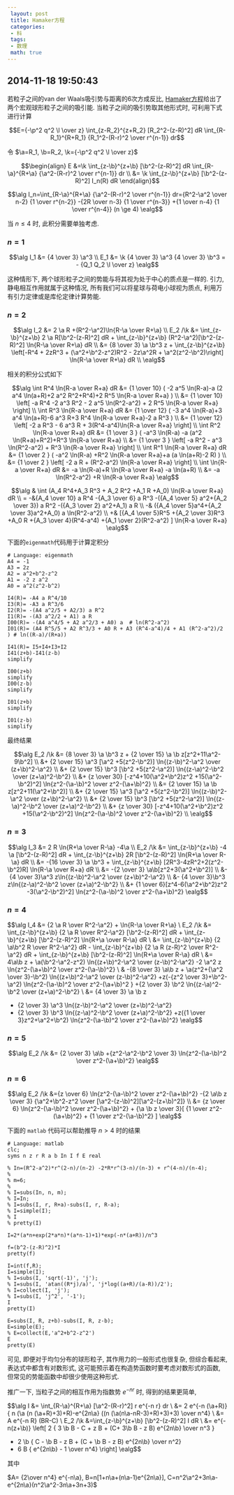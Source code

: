 ```yaml
---
 layout: post
 title: Hamaker方程
 categories:
 - 科
 tags:
 - 数理
 math: true
---
```


## 2014-11-18 19:50:43

若粒子之间的van der Waals吸引势与距离的6次方成反比, [Hamaker方程](http://en.wikipedia.org/wiki/Van_der_Waals_force)给出了两个宏观球形粒子之间的吸引能. 
当粒子之间的吸引势取其他形式时, 可利用下式进行计算

$$E={-\p^2 q^2 \l \over z} \int_{z-R_2}^{z+R_2} [R_2^2-(z-R)^2] dR \int_{R-R_1}^{R+R_1} {R_1^2-(R-r)^2 \over r^{n-1}} dr$$

令 $\a=R_1, \b=R_2, \k={-\p^2 q^2 \l \over z}$

$$\begin{align}
E &=\k \int_{z-\b}^{z+\b} [\b^2-(z-R)^2] dR \int_{R-\a}^{R+\a} {\a^2-(R-r)^2 \over r^{n-1}} dr \\
  &= \k \int_{z-\b}^{z+\b} [\b^2-(z-R)^2] I_n(R) dR
\end{align}$$

$$\alg
I_n=\int_{R-\a}^{R+\a} {\a^2-(R-r)^2 \over r^{n-1}} dr={R^2-\a^2 \over n-2} {1 \over r^{n-2}} -{2R \over n-3} {1 \over r^{n-3}} +{1 \over n-4} {1 \over r^{n-4}} (n \ge 4)
\ealg$$

当 $n \le 4$ 时, 此积分需要单独考虑.

### $n=1$

$$\alg
I_1 &= {4 \over 3} \a^3 \\
E_1 &= \k  {4 \over 3} \a^3  {4 \over 3} \b^3 = - {Q_1 Q_2 \l \over z}
\ealg$$

这种情形下, 两个球形粒子之间的势能与将其视为处于中心的质点是一样的. 引力, 静电相互作用就属于这种情况, 所有我们可以将星球与荷电小球视为质点, 
利用万有引力定律或是库伦定律计算势能.

### $n=2$

$$\alg
I_2 &= 2 \a R +(R^2-\a^2)\ln{R-\a \over R+\a} \\
E_2 /\k &= \int_{z-\b}^{z+\b} 2 \a R[\b^2-(z-R)^2] dR + \int_{z-\b}^{z+\b} (R^2-\a^2)[\b^2-(z-R)^2] \ln{R-\a \over R+\a} dR \\
    &= {8 \over 3} \a \b^3 z + \int_{z-\b}^{z+\b} \left[-R^4 + 2zR^3 + (\a^2+\b^2-z^2)R^2 - 2z\a^2R + \a^2(z^2-\b^2)\right] \ln{R-\a \over R+\a} dR \\
\ealg$$

相关的积分公式如下

$$\alg
\int R^4 \ln{R-a \over R+a} dR &= {1 \over 10}  ( -2 a^5 \ln(R-a)-a (2 a^4 \ln(a+R)+2 a^2 R^2+R^4)+2 R^5 \ln{R-a \over R+a} ) \\
                               &= {1 \over 10}  \left[ -a R^4 -2 a^3 R^2 - 2 a^5 \ln(R^2-a^2) + 2 R^5 \ln{R-a \over R+a}  \right] \\
\int R^3 \ln{R-a \over R+a} dR &= {1 \over 12}  ( -3 a^4 \ln(R-a)+3 a^4 \ln(a+R)-6 a^3 R+3 R^4 \ln{R-a \over R+a}-2 a R^3 ) \\
                               &= {1 \over 12} \left[  -2 a R^3 - 6 a^3 R + 3(R^4-a^4)\ln{R-a \over R+a} \right] \\
\int R^2 \ln{R-a \over R+a} dR &= {1 \over 3 }  (   -a^3 \ln(R-a)  -a (a^2 \ln(R+a)+R^2)+R^3 \ln{R-a \over R+a} \\
                               &= {1 \over 3 } \left[ -a R^2 - a^3 \ln(R^2-a^2) + R^3 \ln{R-a \over R+a} \right] \\
\int R^1 \ln{R-a \over R+a} dR &= {1 \over 2 }  (   -a^2 \ln(R-a) +R^2 \ln{R-a \over R+a}+a (a \ln(a+R)-2 R) ) \\
                               &= {1 \over 2 } \left[ -2 a R + (R^2-a^2) \ln{R-a \over R+a} \right] \\
\int     \ln{R-a \over R+a} dR &=                   -a   \ln(R-a)+R \ln{R-a \over R+a} -a \ln(a+R) \\
                               &= -a \ln(R^2-a^2) +R \ln{R-a \over R+a}
\ealg$$

$$\alg
& \int (A_4 R^4+A_3 R^3 + A_2 R^2 +A_1 R +A_0) \ln{R-a \over R+a} dR \\
=  -&{A_4 \over 10} a R^4 -{A_3 \over 6} a R^3 -({A_4 \over 5} a^2+{A_2 \over 3}) a R^2 -({A_3 \over 2} a^2+A_1) a R \\
  -& ({A_4 \over 5}a^4+{A_2 \over 3}a^2+A_0) a \ln(R^2-a^2) \\
  +& [{A_4 \over 5}R^5 +{A_2 \over 3}R^3 +A_0 R +{A_3 \over 4}(R^4-a^4) +{A_1 \over 2}(R^2-a^2) ]  \ln{R-a \over R+a}
\ealg$$

下面的`eigenmath`代码用于计算定积分

<pre class="line-numbers" data-start="0"><code class="language-bash"># Language: eigenmath
A4 = -1
A3 = 2z
A2 = a^2+b^2-z^2
A1 = -2 z a^2
A0 = a^2(z^2-b^2)

I4(R)= -A4 a R^4/10
I3(R)= -A3 a R^3/6
I2(R)= -(A4 a^2/5 + A2/3) a R^2
I1(R)= -(A3 a^2/2 + A1) a R
I00(R)= -(A4 a^4/5 + A2 a^2/3 + A0) a  # ln(R^2-a^2)
I01(R)= (A4 R^5/5 + A2 R^3/3 + A0 R + A3 (R^4-a^4)/4 + A1 (R^2-a^2)/2 ) # ln((R-a)/(R+a))

I41(R)= I5+I4+I3+I2
I41(z+b)-I41(z-b)
simplify

I00(z+b)
simplify
I00(z-b)
simplify

I01(z+b)
simplify

I01(z-b)
simplify
</code></pre>

最终结果

$$\alg
E_2 /\k &= {8 \over 3} \a \b^3 z + {2 \over 15} \a \b z[z^2+11\a^2-9\b^2] \\
    &+ {2 \over 15} \a^3 [\a^2 +5(z^2-\b^2)] \ln{(z-\b)^2-\a^2 \over (z+\b)^2-\a^2}  \\
    &+ {2 \over 15} \b^3 [\b^2 +5(z^2-\a^2)] \ln{(z-\a)^2-\b^2 \over (z+\a)^2-\b^2}   \\
    &+ {z \over 30} [-z^4+10(\a^2+\b^2)z^2 +15(\a^2-\b^2)^2] \ln{z^2-(\a-\b)^2 \over z^2-(\a+\b)^2} \\
  &= {2 \over 15} \a \b z[z^2+11(\a^2+\b^2)] \\
    &+ {2 \over 15} \a^3 [\a^2 +5(z^2-\b^2)] \ln{(z-\b)^2-\a^2 \over (z+\b)^2-\a^2}  \\
    &+ {2 \over 15} \b^3 [\b^2 +5(z^2-\a^2)] \ln{(z-\a)^2-\b^2 \over (z+\a)^2-\b^2}   \\
    &+ {z \over 30} [-z^4+10(\a^2+\b^2)z^2 +15(\a^2-\b^2)^2] \ln{z^2-(\a-\b)^2 \over z^2-(\a+\b)^2} \\
\ealg$$

### $n=3$

$$\alg
I_3 &= 2 R \ln{R+\a \over R-\a} -4\a \\
E_2 /\k &= \int_{z-\b}^{z+\b} -4 \a [\b^2-(z-R)^2] dR + \int_{z-\b}^{z+\b} 2R [\b^2-(z-R)^2] \ln{R+\a \over R-\a} dR  \\
 &= -{16 \over 3} \a \b^3 + \int_{z-\b}^{z+\b} [2R^3-4zR^2+2(z^2-\b^2)R] \ln{R-\a \over R+a} dR \\
 &= -{2 \over 3} \a\b[z^2+3(\a^2+\b^2)] \\
   &- {4 \over 3}\a^3 z\ln{(z-\b)^2-\a^2 \over (z+\b)^2-\a^2} \\
   &- {4 \over 3}\b^3 z\ln{(z-\a)^2-\b^2 \over (z+\a)^2-\b^2} \\
   &+ {1 \over 6}[z^4-6(\a^2+\b^2)z^2 -3(\a^2-\b^2)^2] \ln{z^2-(\a-\b)^2 \over z^2-(\a+\b)^2}
\ealg$$

### $n=4$

$$\alg
I_4 &= {2 \a R \over R^2-\a^2} + \ln{R-\a \over R+\a} \\
E_2 /\k &= \int_{z-\b}^{z+\b} {2 \a R \over R^2-\a^2}  [\b^2-(z-R)^2] dR + \int_{z-\b}^{z+\b} [\b^2-(z-R)^2] \ln{R+\a \over R-\a} dR  \\
&= \int_{z-\b}^{z+\b} {2 \a\b^2 R \over R^2-\a^2} dR - \int_{z-\b}^{z+\b} {2 \a R (z-R)^2 \over R^2-\a^2} dR + \int_{z-\b}^{z+\b} [\b^2-(z-R)^2] \ln{R+\a \over R-\a} dR \\
&= 4\a\b z + \a(\b^2-\a^2-z^2) \ln{(z+\b)^2-\a^2 \over (z-\b)^2-\a^2} -2 \a^2 z \ln{z^2-(\a+\b)^2 \over z^2-(\a-\b)^2} \\
& -{8 \over 3} \a\b z + \a(z^2+{\a^2 \over 3}-\b^2) \ln{(z+\b)^2-\a^2 \over (z-\b)^2-\a^2} 
+z(-{z^2 \over 3}+\b^2-\a^2) \ln{z^2-(\a-\b)^2 \over z^2-(\a+\b)^2 }
+{2 \over 3} \b^2 \ln{(z-\a)^2-\b^2 \over (z+\a)^2-\b^2} \\
&= {4 \over 3} \a \b z 
+ {2 \over 3} \a^3 \ln{(z-\b)^2-\a^2 \over (z+\b)^2-\a^2}
+ {2 \over 3} \b^3 \ln{(z-\a)^2-\b^2 \over (z+\a)^2-\b^2}
+z({1 \over 3}z^2+\a^2+\b^2) \ln{z^2-(\a-\b)^2 \over z^2-(\a+\b)^2}
\ealg$$

### $n=5$

$$\alg
E_2 /\k &= {2 \over 3} \a\b +{z^2-\a^2-\b^2 \over 3} \ln{z^2-(\a-\b)^2 \over z^2-(\a+\b)^2}
\ealg$$

### $n=6$

$$\alg
E_2 /\k &={z \over 6} \ln{z^2-(\a-\b)^2 \over z^2-(\a+\b)^2} -{2 \a\b z \over 3} {\a^2+\b^2-z^2 \over [\a^2-(z-\b)^2][\a^2-(z+\b)^2]} \\
&= {z \over 6} \ln{z^2-(\a-\b)^2 \over z^2-(\a+\b)^2} + {\a \b z \over 3}[ {1 \over z^2-(\a+\b)^2} + {1 \over z^2-(\a-\b)^2} ]
\ealg$$

下面的 `matlab` 代码可以帮助推导 $n>4$ 时的结果

<pre class="line-numbers" data-start="0"><code class="language-bash"># Language: matlab
clc;
syms n z r R a b In I f E real

% In=(R^2-a^2)*r^(2-n)/(n-2) -2*R*r^(3-n)/(n-3) + r^(4-n)/(n-4);
% 
% m=6;
% 
% I=subs(In, n, m);
% I=In;
% I=subs(I, r, R+a)-subs(I, r, R-a);
% I=simple(I);
% I
% pretty(I)

I=2*(a*n+exp(2*a*n)*(a*n-1)+1)*exp(-n*(a+R))/n^3

f=(b^2-(z-R)^2)*I
pretty(f)

I=int(f,R);
I=simple(I);
% I=subs(I, 'sqrt(-1)', 'j');
% I=subs(I, 'atan((R*j)/a)', 'j*log((a+R)/(a-R))/2');
% I=collect(I, 'j');
% I=subs(I, 'j^2', '-1');
I
pretty(I)

E=subs(I, R, z+b)-subs(I, R, z-b);
E=simple(E);
% E=collect(E,'a^2+b^2-z^2')
E
pretty(E)
</code></pre>

可见, 即便对于均匀分布的球形粒子, 其作用力的一般形式也很复杂, 但综合看起来, 表达式中都含有对数形式, 
这可能预示着在构造势函数时要考虑对数形式的函数, 但常见的势能函数中却很少使用这种形式.

推广一下, 当粒子之间的相互作用为指数势 $e^{-nr}$ 时, 得到的结果更简单,

$$\alg
I &= \int_{R-\a}^{R+\a} [\a^2-(R-r)^2] r e^{-n r} dr \\
&= 2 e^{-n (\a+R)} { n (\a (n (\a+R)+3)+R)-e^{2n\a} ((n (\a(n\a-nR-3)+R)+3)+3) \over n^4} \\
&= A e^{-n R} (BR-C) \\
E_2 /\k &=\int_{z-\b}^{z+\b} [\b^2-(z-R)^2] I dR \\
&= e^{-n(z+\b)} \left[ 2 { 3 \b B - C + z B + (C+ 3\b B - z B) e^{2n\b} \over n^3 }
- 2 \b { C - \b B - z B + (C + \b B - z B) e^{2n\b} \over n^2}
- 6 B { e^{2n\b} - 1  \over n^4} \right]
\ealg$$

其中

$A= {2\over n^4} e^{-n\a}, B=n[1+n\a+(n\a-1)e^{2n\a}], C=n^2\a^2+3n\a-e^{2n\a}(n^2\a^2-3n\a+3n+3)$


